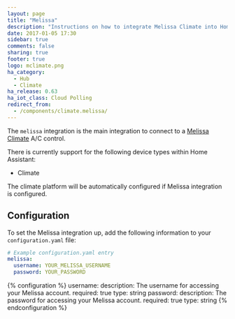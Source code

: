 ```yaml
---
layout: page
title: "Melissa"
description: "Instructions on how to integrate Melissa Climate into Home Assistant."
date: 2017-01-05 17:30
sidebar: true
comments: false
sharing: true
footer: true
logo: mclimate.png
ha_category:
  - Hub
  - Climate
ha_release: 0.63
ha_iot_class: Cloud Polling
redirect_from:
  - /components/climate.melissa/
---
```


The `melissa` integration is the main integration to connect to a [Melissa Climate](http://seemelissa.com/) A/C control.

There is currently support for the following device types within Home Assistant:

- Climate

The climate platform will be automatically configured if Melissa integration is configured.

## Configuration

To set the Melissa integration up, add the following information to your `configuration.yaml` file:

```yaml
# Example configuration.yaml entry
melissa:
  username: YOUR_MELISSA_USERNAME
  password: YOUR_PASSWORD
```

{% configuration %}
  username:
    description: The username for accessing your Melissa account.
    required: true
    type: string
  password:
    description: The password for accessing your Melissa account.
    required: true
    type: string
{% endconfiguration %}
